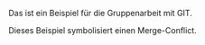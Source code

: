 Das ist ein Beispiel für die Gruppenarbeit mit GIT.

Dieses Beispiel symbolisiert einen Merge-Conflict.

